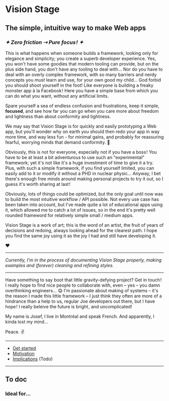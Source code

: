 # Vision Stage

## The simple, intuitive way to make Web apps
### *✦ Zero friction ⇢ Pure focus ! ✦*

This is what happens when someone builds a framework, looking only for elegance and simplicity; you create a superb developer experience. Yes, you won't have some goodies that modern tooling can provide, but on the plus side hand, you don't have any tooling to deal with… Nor do you have to deal with an overly complex framework, with so many barriers and nerdy concepts you *must* learn and use, for your own good my child… God forbid you should shoot yourself in the foot! Like everyone is building a freaky monster app à la Facebook ! Here you have a simple base from which you can do what you want, without any artificial limits.

Spare yourself a sea of endless confusion and frustrations, keep it simple, **focused**, and see how far you can go when you care more about freedom and lightness than about conformity and tightness.

We may say that Vision Stage is for quickly and easily prototyping a Web app, but you'll wonder why on earth you should then redo your app in way more time, and way less fun - for minimal gains, and probably for reassuring fearful, worrying minds that demand conformity. 🤷

Obviously, this is not for everyone, especially not if you have a boss ! You have to be at least a bit adventurous to use such an "experimental" framework; yet it's not like it's a huge investment of time to give it a try. Plus, with such a simple framework, if you find yourself limited, you can easily add to it or modify it without a PHD in nuclear physic… Anyway, I bet there's enough free minds around making personal projects to try it out, so I guess it's worth sharing at last !

Obviously, lots of things could be optimized, but the only goal until now was to build the most intuitive workflow / API possible. Not every use case has been taken into account, but I've made quite a lot of educational apps using it, which allowed me to catch a lot of issues, so in the end it's pretty well rounded frameword for relatively simple small / medium apps.

Vision Stage is a work of art; this is the word of an artist, the fruit of years of decisions and redoing, always looking ahead for the clearest path. I hope you find the same joy using it as the joy I had and still have developing it.

❤️

---

*Currently, I'm in the process of documenting Vision Stage properly, making examples and (forever) cleaning and refining styles.*

---

Have something to say boot that little gravity-defying project? Get in touch ! I really hope to find nice people to collaborate with, even – yes – you damn overthinking engineers… 😋 I'm passionate about making of systems – it's the reason I made this little framework – I just think they often are more of a hindrance than a help to us, regular Joe developers out there, but I have hope ! I really beleive the future is bright , and uncomplicated!

My name is Josef, I live in Montréal and speak French. And apparently, I kinda lost my mind…

Peace. ✌️

---
- [Get started](docs/get-started.md)
- [Motivation](docs/motivation.md)
- [Implications](implications) (Todo)
---

## To doc

### Ideal for…
